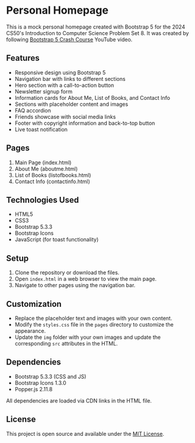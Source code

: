 # Personal Homepage

This is a mock personal homepage created with Bootstrap 5 for the 2024 CS50's Introduction to Computer Science Problem Set 8. It was created by following [Bootstrap 5 Crash Course](https://www.youtube.com/watch?v=4sosXZsdy-s&t=1466s) YouTube video.

## Features

- Responsive design using Bootstrap 5
- Navigation bar with links to different sections
- Hero section with a call-to-action button
- Newsletter signup form
- Information cards for About Me, List of Books, and Contact Info
- Sections with placeholder content and images
- FAQ accordion
- Friends showcase with social media links
- Footer with copyright information and back-to-top button
- Live toast notification

## Pages

1. Main Page (index.html)
2. About Me (aboutme.html)
3. List of Books (listofbooks.html)
4. Contact Info (contactinfo.html)

## Technologies Used

- HTML5
- CSS3
- Bootstrap 5.3.3
- Bootstrap Icons
- JavaScript (for toast functionality)

## Setup

1. Clone the repository or download the files.
2. Open `index.html` in a web browser to view the main page.
3. Navigate to other pages using the navigation bar.

## Customization

- Replace the placeholder text and images with your own content.
- Modify the `styles.css` file in the `pages` directory to customize the appearance.
- Update the `img` folder with your own images and update the corresponding `src` attributes in the HTML.

## Dependencies

- Bootstrap 5.3.3 (CSS and JS)
- Bootstrap Icons 1.3.0
- Popper.js 2.11.8

All dependencies are loaded via CDN links in the HTML file.

## License

This project is open source and available under the [MIT License](LICENSE).